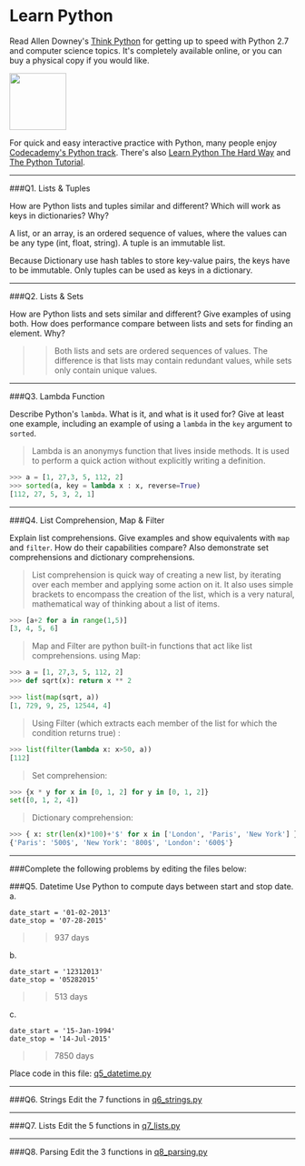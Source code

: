 # Learn Python

Read Allen Downey's [Think Python](http://www.greenteapress.com/thinkpython/) for getting up to speed with Python 2.7 and computer science topics. It's completely available online, or you can buy a physical copy if you would like.

<a href="http://www.greenteapress.com/thinkpython/"><img src="img/think_python.png" style="width: 100px;" target="_blank"></a>

For quick and easy interactive practice with Python, many people enjoy [Codecademy's Python track](http://www.codecademy.com/en/tracks/python). There's also [Learn Python The Hard Way](http://learnpythonthehardway.org/book/) and [The Python Tutorial](https://docs.python.org/2/tutorial/).

---

###Q1. Lists &amp; Tuples

How are Python lists and tuples similar and different? Which will work as keys in dictionaries? Why?
>
A list, or an array, is an ordered sequence of values, where the values can be any type (int, float, string). A tuple is an immutable list.

Because Dictionary use hash tables to store key-value pairs, the keys have to be immutable. Only tuples can be used as keys in a dictionary. 

---

###Q2. Lists &amp; Sets

How are Python lists and sets similar and different? Give examples of using both. How does performance compare between lists and sets for finding an element. Why?

>> Both lists and sets are ordered sequences of values. The difference is that lists may contain redundant values, while sets only contain unique values. 

---

###Q3. Lambda Function

Describe Python's `lambda`. What is it, and what is it used for? Give at least one example, including an example of using a `lambda` in the `key` argument to `sorted`.

> Lambda is an anonymys function that lives inside methods. It is used to perform a quick action without explicitly writing a definition.

```python
>>> a = [1, 27,3, 5, 112, 2]
>>> sorted(a, key = lambda x : x, reverse=True)
[112, 27, 5, 3, 2, 1]
```

---

###Q4. List Comprehension, Map &amp; Filter

Explain list comprehensions. Give examples and show equivalents with `map` and `filter`. How do their capabilities compare? Also demonstrate set comprehensions and dictionary comprehensions.

> List comprehension is quick way of creating a new list, by iterating over each member and applying some action on it.  It also uses simple brackets to encompass the creation of the list, which is a very natural, mathematical way of thinking about a list of items.
```python
>>> [a+2 for a in range(1,5)]
[3, 4, 5, 6]
```
> Map and Filter are python built-in functions that act like list comprehensions. 
using Map: 
```python
>>> a = [1, 27,3, 5, 112, 2]
>>> def sqrt(x): return x ** 2

>>> list(map(sqrt, a))
[1, 729, 9, 25, 12544, 4]
```
> Using Filter (which extracts each member of the list for which the condition returns true) :
```python
>>> list(filter(lambda x: x>50, a))
[112]
```
> Set comprehension:
```python
>>> {x * y for x in [0, 1, 2] for y in [0, 1, 2]}
set([0, 1, 2, 4])
```
> Dictionary comprehension:
```python 
>>> { x: str(len(x)*100)+'$' for x in ['London', 'Paris', 'New York'] }
{'Paris': '500$', 'New York': '800$', 'London': '600$'}
```



---

###Complete the following problems by editing the files below:

###Q5. Datetime
Use Python to compute days between start and stop date.   
a.  

```
date_start = '01-02-2013'    
date_stop = '07-28-2015'
```

>> 937 days


b.  
```
date_start = '12312013'  
date_stop = '05282015'  
```

>> 513 days


c.  
```
date_start = '15-Jan-1994'      
date_stop = '14-Jul-2015'  
```

>> 7850 days

Place code in this file: [q5_datetime.py](python/q5_datetime.py)

---

###Q6. Strings
Edit the 7 functions in [q6_strings.py](python/q6_strings.py)

---

###Q7. Lists
Edit the 5 functions in [q7_lists.py](python/q7_lists.py)

---

###Q8. Parsing
Edit the 3 functions in [q8_parsing.py](python/q8_parsing.py)





